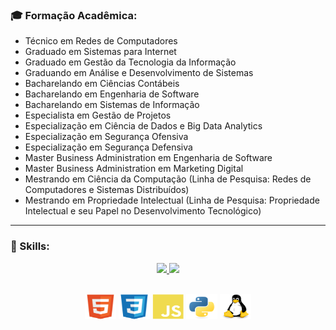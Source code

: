 ### 🎓 Formação Acadêmica:

- Técnico em Redes de Computadores
- Graduado em Sistemas para Internet
- Graduado em Gestão da Tecnologia da Informação
- Graduando em Análise e Desenvolvimento de Sistemas
- Bacharelando em Ciências Contábeis
- Bacharelando em Engenharia de Software
- Bacharelando em Sistemas de Informação
- Especialista em Gestão de Projetos
- Especialização em Ciência de Dados e Big Data Analytics
- Especialização em Segurança Ofensiva
- Especialização em Segurança Defensiva
- Master Business Administration em Engenharia de Software
- Master Business Administration em Marketing Digital
- Mestrando em Ciência da Computação (Linha de Pesquisa: Redes de Computadores e Sistemas Distribuídos)
- Mestrando em Propriedade Intelectual (Linha de Pesquisa: Propriedade Intelectual e seu Papel no Desenvolvimento Tecnológico)
___________________________________________________________________________________________________________________________________________________________________________________

### 💼 Skills:

<p align="center">
<a href="https://github.com/tacitoau/">
  <img height="160em" src="https://github-readme-stats.vercel.app/api?username=tacitoau&show_icons=true&theme=react&include_all_commits=true&count_private=true"/>
  <img height="160em" src="https://github-readme-stats.vercel.app/api/top-langs/?username=tacitoau&layout=compact&langs_count=7&theme=react"/>
</a>
</p>

<p align="center"><br>
  <img align="center" alt="HTML" height="40" width="50" src="https://raw.githubusercontent.com/devicons/devicon/master/icons/html5/html5-original.svg">
  <img align="center" alt="CSS" height="40" width="50" src="https://raw.githubusercontent.com/devicons/devicon/master/icons/css3/css3-original.svg">
  <img align="center" alt="JavaScript" height="40" width="50" src="https://raw.githubusercontent.com/devicons/devicon/master/icons/javascript/javascript-plain.svg">
  <img align="center" alt="Python" height="40" width="50" src="https://raw.githubusercontent.com/devicons/devicon/master/icons/python/python-original.svg">
  <img align="center" alt="Linux" height="40" width="50" src="https://raw.githubusercontent.com/devicons/devicon/master/icons/linux/linux-original.svg">
</p>
